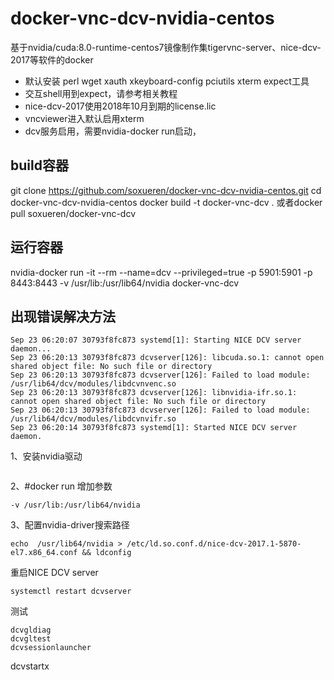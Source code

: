# docker-vnc-dcv-nvidia-centos
基于nvidia/cuda:8.0-runtime-centos7镜像制作集tigervnc-server、nice-dcv-2017等软件的docker
- 默认安装 perl wget xauth xkeyboard-config  pciutils xterm expect工具
- 交互shell用到expect，请参考相关教程
- nice-dcv-2017使用2018年10月到期的license.lic
- vncviewer进入默认启用xterm
- dcv服务启用，需要nvidia-docker run启动，
## build容器
git clone https://github.com/soxueren/docker-vnc-dcv-nvidia-centos.git
cd docker-vnc-dcv-nvidia-centos
docker build -t docker-vnc-dcv .
或者docker pull soxueren/docker-vnc-dcv
## 运行容器
nvidia-docker run -it   --rm --name=dcv  --privileged=true -p 5901:5901  -p 8443:8443   -v /usr/lib:/usr/lib64/nvidia docker-vnc-dcv

## 出现错误解决方法
```
Sep 23 06:20:07 30793f8fc873 systemd[1]: Starting NICE DCV server daemon...
Sep 23 06:20:13 30793f8fc873 dcvserver[126]: libcuda.so.1: cannot open shared object file: No such file or directory
Sep 23 06:20:13 30793f8fc873 dcvserver[126]: Failed to load module: /usr/lib64/dcv/modules/libdcvnvenc.so
Sep 23 06:20:13 30793f8fc873 dcvserver[126]: libnvidia-ifr.so.1: cannot open shared object file: No such file or directory
Sep 23 06:20:13 30793f8fc873 dcvserver[126]: Failed to load module: /usr/lib64/dcv/modules/libdcvnvifr.so
Sep 23 06:20:14 30793f8fc873 systemd[1]: Started NICE DCV server daemon.
```
1、安装nvidia驱动
```

```
2、#docker run 增加参数
```
-v /usr/lib:/usr/lib64/nvidia 
```
3、配置nvidia-driver搜索路径
```
echo  /usr/lib64/nvidia > /etc/ld.so.conf.d/nice-dcv-2017.1-5870-el7.x86_64.conf && ldconfig
```
重启NICE DCV server
```
systemctl restart dcvserver
```
测试
```
dcvgldiag
dcvgltest
dcvsessionlauncher
```
dcvstartx
